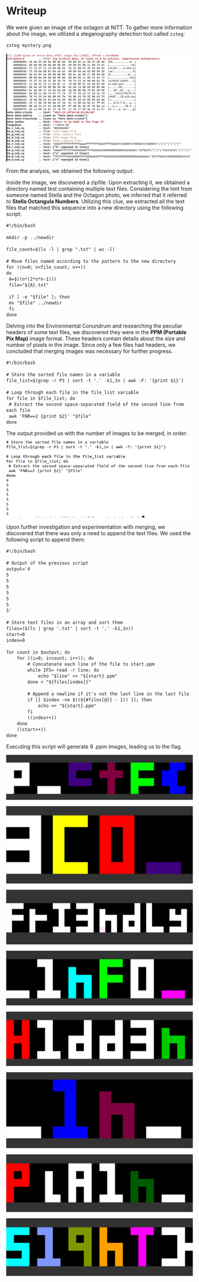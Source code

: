 # Writeup

We were given an image of the octagon at NITT. To gather more information about the image, we utilized a steganography detection tool called `zsteg`:

```bash
zsteg mystery.png
```
![first photo](Pictures/zsteg.png)

From the analysis, we obtained the following output:

Inside the image, we discovered a zipfile. Upon extracting it, we obtained a directory named test containing multiple text files. Considering the hint from someone named Stella and the Octagon photo, we inferred that it referred to **Stella Octangula Numbers**. Utilizing this clue, we extracted all the text files that matched this sequence into a new directory using the following script:
```
#!/bin/bash

mkdir -p ../newdir

file_count=$(ls -l | grep ".txt" | wc -l)

# Move files named according to the pattern to the new directory
for ((n=0; n<file_count; n++))
do
 A=$((n*(2*n*n-1)))
 file="${A}.txt"

 if [ -e "$file" ]; then
 mv "$file" ../newdir
 fi
done
```
Delving into the Environmental Conundrum and researching the peculiar headers of some text files, we discovered they were in the **PPM (Portable Pix Map)** image format. These headers contain details about the size and number of pixels in the image. Since only a few files had headers, we concluded that merging images was necessary for further progress.
```
#!/bin/bash

# Store the sorted file names in a variable
file_list=$(grep -r P3 | sort -t '.' -k1,1n | awk -F: '{print $1}')

# Loop through each file in the file_list variable
for file in $file_list; do
 # Extract the second space-separated field of the second line from each file
 awk 'FNR==2 {print $2}' "$file"
done
```
The output provided us with the number of images to be merged, in order:
![second photo](Pictures/output.png)

Upon further investigation and experimentation with merging, we discovered that there was only a need to append the text files. We used the following script to append them:
```
#!/bin/bash

# Output of the previous script
output='4
5
5
5
5
5
5
5'

# Store text files in an array and sort them
files=($(ls | grep '.txt' | sort -t '.' -k1,1n))
start=0
index=0

for count in $output; do
    for ((i=0; i<count; i++)); do
        # Concatenate each line of the file to start.ppm
        while IFS= read -r line; do
            echo "$line" >> "${start}.ppm"
        done < "${files[index]}"

        # Append a newline if it's not the last line in the last file
        if [[ $index -ne $((${#files[@]} - 1)) ]]; then
            echo >> "${start}.ppm"
        fi
        ((index++))
    done
    ((start++))
done
```
Executing this script will generate 8 .ppm images, leading us to the flag.

![third photo](Pictures/0.png)

![fourth photo](Pictures/1.png)

![fifth photo](Pictures/2.png)

![sixth photo](Pictures/3.png)

![seventh photo](Pictures/4.png)

![eighth photo](Pictures/5.png)

![nineth photo](Pictures/6.png)

![tenth photo](Pictures/7.png)
